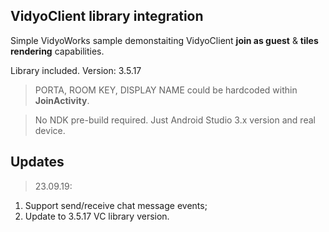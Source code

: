 ## VidyoClient library integration

Simple VidyoWorks sample demonstaiting VidyoClient **join as guest** & **tiles rendering** capabilities.

Library included.
Version: 3.5.17

> PORTA, ROOM KEY, DISPLAY NAME could be hardcoded within **JoinActivity**.

> No NDK pre-build required. Just Android Studio 3.x version and real device.

## Updates

> 23.09.19: 
1. Support send/receive chat message events;
2. Update to 3.5.17 VC library version.
